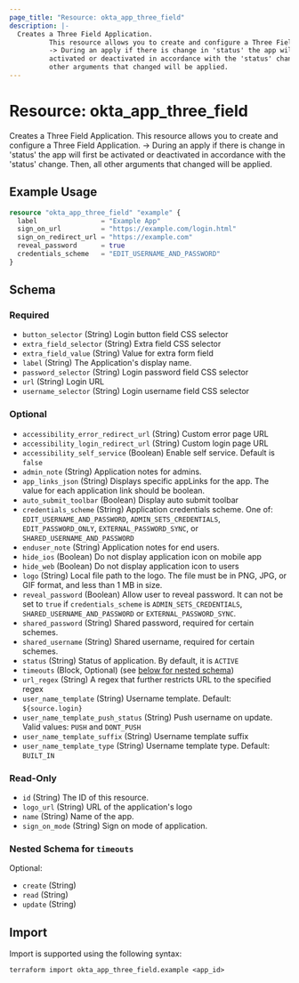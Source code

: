 ```yaml
---
page_title: "Resource: okta_app_three_field"
description: |-
  Creates a Three Field Application.
          This resource allows you to create and configure a Three Field Application.
          -> During an apply if there is change in 'status' the app will first be
          activated or deactivated in accordance with the 'status' change. Then, all
          other arguments that changed will be applied.
---
```


# Resource: okta_app_three_field

Creates a Three Field Application.
		This resource allows you to create and configure a Three Field Application.
		-> During an apply if there is change in 'status' the app will first be
		activated or deactivated in accordance with the 'status' change. Then, all
		other arguments that changed will be applied.

## Example Usage

```terraform
resource "okta_app_three_field" "example" {
  label                = "Example App"
  sign_on_url          = "https://example.com/login.html"
  sign_on_redirect_url = "https://example.com"
  reveal_password      = true
  credentials_scheme   = "EDIT_USERNAME_AND_PASSWORD"
}
```

<!-- schema generated by tfplugindocs -->
## Schema

### Required

- `button_selector` (String) Login button field CSS selector
- `extra_field_selector` (String) Extra field CSS selector
- `extra_field_value` (String) Value for extra form field
- `label` (String) The Application's display name.
- `password_selector` (String) Login password field CSS selector
- `url` (String) Login URL
- `username_selector` (String) Login username field CSS selector

### Optional

- `accessibility_error_redirect_url` (String) Custom error page URL
- `accessibility_login_redirect_url` (String) Custom login page URL
- `accessibility_self_service` (Boolean) Enable self service. Default is `false`
- `admin_note` (String) Application notes for admins.
- `app_links_json` (String) Displays specific appLinks for the app. The value for each application link should be boolean.
- `auto_submit_toolbar` (Boolean) Display auto submit toolbar
- `credentials_scheme` (String) Application credentials scheme. One of: `EDIT_USERNAME_AND_PASSWORD`, `ADMIN_SETS_CREDENTIALS`, `EDIT_PASSWORD_ONLY`, `EXTERNAL_PASSWORD_SYNC`, or `SHARED_USERNAME_AND_PASSWORD`
- `enduser_note` (String) Application notes for end users.
- `hide_ios` (Boolean) Do not display application icon on mobile app
- `hide_web` (Boolean) Do not display application icon to users
- `logo` (String) Local file path to the logo. The file must be in PNG, JPG, or GIF format, and less than 1 MB in size.
- `reveal_password` (Boolean) Allow user to reveal password. It can not be set to `true` if `credentials_scheme` is `ADMIN_SETS_CREDENTIALS`, `SHARED_USERNAME_AND_PASSWORD` or `EXTERNAL_PASSWORD_SYNC`.
- `shared_password` (String) Shared password, required for certain schemes.
- `shared_username` (String) Shared username, required for certain schemes.
- `status` (String) Status of application. By default, it is `ACTIVE`
- `timeouts` (Block, Optional) (see [below for nested schema](#nestedblock--timeouts))
- `url_regex` (String) A regex that further restricts URL to the specified regex
- `user_name_template` (String) Username template. Default: `${source.login}`
- `user_name_template_push_status` (String) Push username on update. Valid values: `PUSH` and `DONT_PUSH`
- `user_name_template_suffix` (String) Username template suffix
- `user_name_template_type` (String) Username template type. Default: `BUILT_IN`

### Read-Only

- `id` (String) The ID of this resource.
- `logo_url` (String) URL of the application's logo
- `name` (String) Name of the app.
- `sign_on_mode` (String) Sign on mode of application.

<a id="nestedblock--timeouts"></a>
### Nested Schema for `timeouts`

Optional:

- `create` (String)
- `read` (String)
- `update` (String)

## Import

Import is supported using the following syntax:

```shell
terraform import okta_app_three_field.example <app_id>
```
